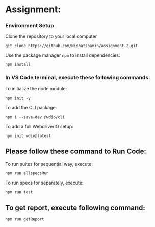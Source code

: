 # Assignment:
### Environment Setup
Clone the repository to your local computer
```
git clone https://github.com/Nishatshamin/assignment-2.git
```
Use the package manager `npm` to install dependencies:
```
npm install
```
### In VS Code terminal, execute these following commands:
To initialize the node module: 
```
npm init -y
```
To add the CLI package: 
```
npm i --save-dev @wdio/cli
```
To add a full WebdriverIO setup:
```
npm init wdio@latest
```
## Please follow these command to Run Code:
To run suites for sequential way, execute: 
```
npm run allspecsRun
```
To run specs for separately, execute: 
```
npm run test
```
## To get report, execute following command: 
```
npm run getReport
```